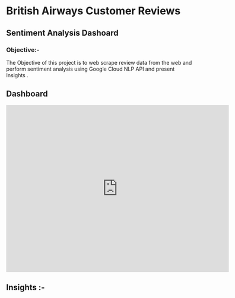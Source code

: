 # British Airways Customer Reviews 
## Sentiment Analysis Dashoard 
### Objective:-
The Objective of this project is to web scrape review data from the web and perform sentiment analysis using Google Cloud NLP API and present Insights .
## Dashboard

<iframe width="600" height="450" src="https://lookerstudio.google.com/embed/reporting/c3bcb6e8-1b53-4ae2-9079-37d681061114/page/yudqD" frameborder="0" style="border:0" allowfullscreen sandbox="allow-storage-access-by-user-activation allow-scripts allow-same-origin allow-popups allow-popups-to-escape-sandbox"></iframe>

## Insights :-
